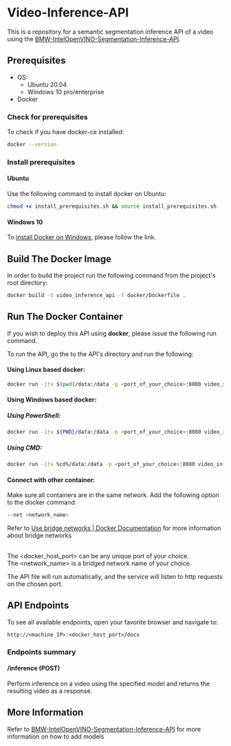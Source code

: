 # Video-Inference-API

This is a repository for a semantic segmentation inference API of a video using the [BMW-IntelOpenVINO-Segmentation-Inference-API](https://github.com/BMW-InnovationLab/BMW-IntelOpenVINO-Segmentation-Inference-API).

## Prerequisites

- OS:
  - Ubuntu 20.04
  - Windows 10 pro/enterprise
- Docker

### Check for prerequisites

To check if you have docker-ce installed:

```sh
docker --version
```

### Install prerequisites

#### Ubuntu
Use the following command to install docker on Ubuntu:

```sh
chmod +x install_prerequisites.sh && source install_prerequisites.sh
```
#### Windows 10

To [install Docker on Windows](https://docs.docker.com/docker-for-windows/install/), please follow the link.


## Build The Docker Image

In order to build the project run the following command from the project's root directory:

```sh
docker build -t video_inference_api -f docker/Dockerfile .
```

## Run The Docker Container

If you wish to deploy this API using **docker**, please issue the following run command.

To run the API, go the to the API's directory and run the following:

#### Using Linux based docker:

```sh
docker run -itv $(pwd)/data:/data -p <port_of_your_choice>:8080 video_inference_api
```
#### Using Windows based docker:
##### Using PowerShell:
```sh
docker run -itv ${PWD}/data:/data -p <port_of_your_choice>:8080 video_inference_api
```
##### Using CMD:
```sh
docker run -itv %cd%/data:/data -p <port_of_your_choice>:8080 video_inference_api
```

#### Connect with other container:
Make sure all containers are in the same network. Add the following option to the docker command:
```sh
--net <network_name>
```
Refer to [Use bridge networks | Docker Documentation](https://docs.docker.com/network/bridge/) for more information about bridge networks

\
The <docker_host_port> can be any unique port of your choice.\
The <network_name> is a bridged network name of your choice.

The API file will run automatically, and the service will listen to http requests on the chosen port.

## API Endpoints

To see all available endpoints, open your favorite browser and navigate to:

```
http://<machine_IP>:<docker_host_port>/docs
```

### Endpoints summary

#### /inference (POST)

Perform inference on a video using the specified model and returns the resulting video as a response.


## More Information
Refer to [BMW-IntelOpenVINO-Segmentation-Inference-API](https://github.com/BMW-InnovationLab/BMW-IntelOpenVINO-Segmentation-Inference-API) for more information on how to add models
